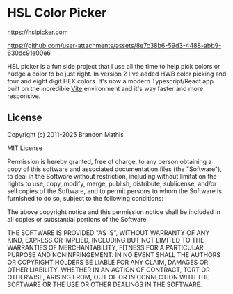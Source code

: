# HSL Color Picker
https://hslpicker.com

https://github.com/user-attachments/assets/8e7c38b6-59d3-4488-abb9-630dc91e00e6

HSL picker is a fun side project that I use all the time to help pick colors or nudge a color to be just right. In version 2 I've added HWB color picking and four and eight digit HEX colors. It's now a modern Typescript/React app built on the incredible [Vite](https://vitejs.dev) environment and it's way faster and more responsive.

## License

Copyright (c) 2011-2025 Brandon Mathis

MIT License

Permission is hereby granted, free of charge, to any person obtaining
a copy of this software and associated documentation files (the
"Software"), to deal in the Software without restriction, including
without limitation the rights to use, copy, modify, merge, publish,
distribute, sublicense, and/or sell copies of the Software, and to
permit persons to whom the Software is furnished to do so, subject to
the following conditions:

The above copyright notice and this permission notice shall be
included in all copies or substantial portions of the Software.

THE SOFTWARE IS PROVIDED "AS IS", WITHOUT WARRANTY OF ANY KIND,
EXPRESS OR IMPLIED, INCLUDING BUT NOT LIMITED TO THE WARRANTIES OF
MERCHANTABILITY, FITNESS FOR A PARTICULAR PURPOSE AND
NONINFRINGEMENT. IN NO EVENT SHALL THE AUTHORS OR COPYRIGHT HOLDERS BE
LIABLE FOR ANY CLAIM, DAMAGES OR OTHER LIABILITY, WHETHER IN AN ACTION
OF CONTRACT, TORT OR OTHERWISE, ARISING FROM, OUT OF OR IN CONNECTION
WITH THE SOFTWARE OR THE USE OR OTHER DEALINGS IN THE SOFTWARE.
